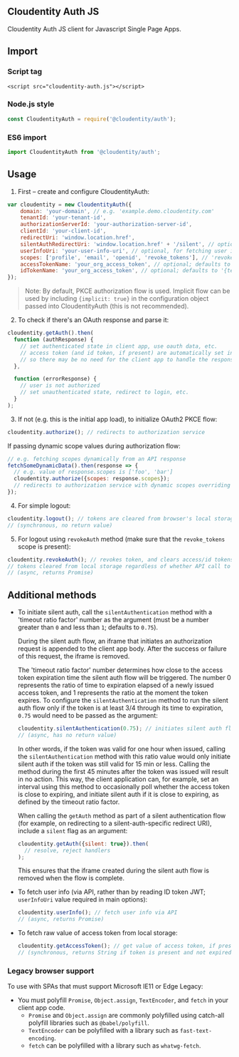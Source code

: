 ## Cloudentity Auth JS

Cloudentity Auth JS client for Javascript Single Page Apps.

## Import

### Script tag

```
<script src="cloudentity-auth.js"></script>
```

### Node.js style

```javascript
const CloudentityAuth = require('@cloudentity/auth');
```

### ES6 import

```javascript
import CloudentityAuth from '@cloudentity/auth';
```

## Usage

1. First – create and configure CloudentityAuth:

  ```javascript
  var cloudentity = new CloudentityAuth({
      domain: 'your-domain', // e.g. 'example.demo.cloudentity.com'
      tenantId: 'your-tenant-id',
      authorizationServerId: 'your-authorization-server-id',
      clientId: 'your-client-id',
      redirectUri: 'window.location.href',
      silentAuthRedirectUri: 'window.location.href' + '/silent', // optional setting to redirect to a different endpoint following successful silent auth flow
      userInfoUri: 'your-user-info-uri', // optional, for fetching user info via API
      scopes: ['profile', 'email', 'openid', 'revoke_tokens'], // 'revoke_tokens' scope must be present for 'logout' action to revoke token! Without it, token will only be deleted from browser's local storage.
      accessTokenName: 'your_org_access_token', // optional; defaults to '{tenantId}_{authorizationServerId}_access_token'
      idTokenName: 'your_org_access_token', // optional; defaults to '{tenantId}_{authorizationServerId}_id_token'
  });
  ```

  > Note: By default, PKCE authorization flow is used. Implicit flow can be used by including `{implicit: true}` in the configuration object passed into CloudentityAuth (this is not recommended).

2. To check if there's an OAuth response and parse it:

  ```javascript
  cloudentity.getAuth().then(
    function (authResponse) {
      // set authenticated state in client app, use oauth data, etc.
      // access token (and id token, if present) are automatically set in browser's local storage,
      // so there may be no need for the client app to handle the response data, unless there are custom requirements
    },

    function (errorResponse) {
      // user is not authorized
      // set unauthenticated state, redirect to login, etc.
    }
  );
  ```

3. If not (e.g. this is the initial app load), to initialize OAuth2 PKCE flow:

  ```javascript
  cloudentity.authorize(); // redirects to authorization service
  ```

  If passing dynamic scope values during authorization flow:

  ```javascript
  // e.g. fetching scopes dynamically from an API response
  fetchSomeDynamicData().then(response => {
    // e.g. value of response.scopes is ['foo', 'bar']
    cloudentity.authorize({scopes: response.scopes});
    // redirects to authorization service with dynamic scopes overriding initial config
  });
  ```

4. For simple logout:

  ```javascript
  cloudentity.logout(); // tokens are cleared from browser's local storage, but access token is not revoked
  // (synchronous, no return value)
  ```

5. For logout using `revokeAuth` method (make sure that the `revoke_tokens` scope is present):

  ```javascript
  cloudentity.revokeAuth(); // revokes token, and clears access/id tokens from browser's local storage
  // tokens cleared from local storage regardless of whether API call to revoke access token succeeds
  // (async, returns Promise)
  ```

## Additional methods

- To initiate silent auth, call the `silentAuthentication` method with a 'timeout ratio factor' number as the argument (must be a number greater than `0` and less than `1`; defaults to `0.75`).

  During the silent auth flow, an iframe that initiates an authorization request is appended to the client app body. After the success or failure of this request, the iframe is removed.

  The 'timeout ratio factor' number determines how close to the access token expiration time the silent auth flow will be triggered. The number 0 represents the ratio of time to expiration elapsed of a newly issued access token, and 1 represents the ratio at the moment the token expires. To configure the `silentAuthentication` method to run the silent auth flow only if the token is at least 3/4 through its time to expiration, `0.75` would need to be passed as the argument:

  ```javascript
  cloudentity.silentAuthentication(0.75); // initiates silent auth flow
  // (async, has no return value)
  ```

  In other words, if the token was valid for one hour when issued, calling the `silentAuthentication` method with this ratio value would only initiate silent auth if the token was still valid for 15 min or less. Calling the method during the first 45 minutes after the token was issued will result in no action. This way, the client application can, for example, set an interval using this method to occasionally poll whether the access token is close to expiring, and initiate silent auth if it is close to expiring, as defined by the timeout ratio factor.

  When calling the `getAuth` method as part of a silent authentication flow (for example, on redirecting to a silent-auth-specific redirect URI), include a `silent` flag as an argument:

  ```javascript
  cloudentity.getAuth({silent: true}).then(
    // resolve, reject handlers
  );
  ```

  This ensures that the iframe created during the silent auth flow is removed when the flow is complete.

- To fetch user info (via API, rather than by reading ID token JWT; `userInfoUri` value required in main options):

  ```javascript
  cloudentity.userInfo(); // fetch user info via API
  // (async, returns Promise)
  ```

- To fetch raw value of access token from local storage:

  ```javascript
  cloudentity.getAccessToken(); // get value of access token, if present, from browser's local storage
  // (synchronous, returns String if token is present and not expired; otherwise returns null)
  ```

### Legacy browser support

To use with SPAs that must support Microsoft IE11 or Edge Legacy:
- You must polyfill `Promise`, `Object.assign`, `TextEncoder`, and `fetch` in your client app code.
  - `Promise` and `Object.assign` are commonly polyfilled using catch-all polyfill libraries such as `@babel/polyfill`.
  - `TextEncoder` can be polyfilled with a library such as `fast-text-encoding`.
  - `fetch` can be polyfilled with a library such as `whatwg-fetch`.
